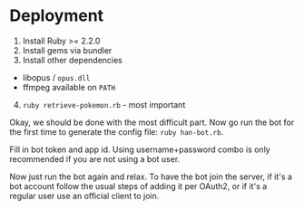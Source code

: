 # Deployment

1. Install Ruby >= 2.2.0
2. Install gems via bundler
3. Install other dependencies
  - libopus / `opus.dll`
  - ffmpeg available on `PATH`
4. `ruby retrieve-pokemon.rb` - most important

Okay, we should be done with the most difficult part. Now go run the bot for the first time to generate the config file: `ruby han-bot.rb`.

Fill in bot token and app id. Using username+password combo is only recommended if you are not using a bot user.

Now just run the bot again and relax. To have the bot join the server, if it's a bot account follow the usual steps of adding it per OAuth2, or if it's a regular user use an official client to join.
